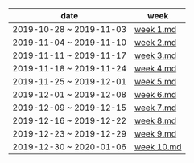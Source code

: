
| date | week |  
|---|---|  
|2019-10-28 ~ 2019-11-03 | [week 1.md](week1.md)|  
|2019-11-04 ~ 2019-11-10 | [week 2.md](week2.md)|  
|2019-11-11 ~ 2019-11-17 | [week 3.md](week3.md)|  
|2019-11-18 ~ 2019-11-24 | [week 4.md](week4.md)|  
|2019-11-25 ~ 2019-12-01 | [week 5.md](week5.md)|  
|2019-12-01 ~ 2019-12-08 | [week 6.md](week6.md)|  
|2019-12-09 ~ 2019-12-15 | [week 7.md](week7.md)|  
|2019-12-16 ~ 2019-12-22 | [week 8.md](week8.md)|  
|2019-12-23 ~ 2019-12-29 | [week 9.md](week9.md)|  
|2019-12-30 ~ 2020-01-06 | [week 10.md](week10.md)|  